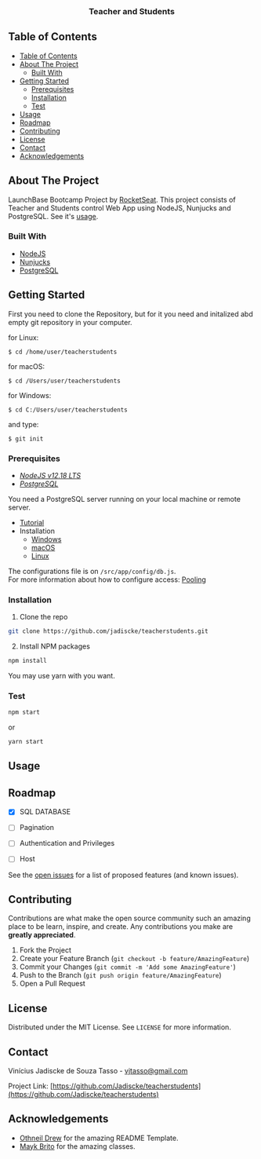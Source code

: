 <br />

  <h3 align="center">Teacher and Students</h3>

  <p align="center">
    
  </p>
</p>



<!-- TABLE OF CONTENTS -->
## Table of Contents

- [Table of Contents](#table-of-contents)
- [About The Project](#about-the-project)
  - [Built With](#built-with)
- [Getting Started](#getting-started)
  - [Prerequisites](#prerequisites)
  - [Installation](#installation)
  - [Test](#test)
- [Usage](#usage)
- [Roadmap](#roadmap)
- [Contributing](#contributing)
- [License](#license)
- [Contact](#contact)
- [Acknowledgements](#acknowledgements)



<!-- ABOUT THE PROJECT -->
## About The Project

LaunchBase Bootcamp Project by [RocketSeat](https://rocketseat.com.br/).
This project consists of Teacher and Students control Web App using NodeJS, Nunjucks and PostgreSQL. See it's [usage](#Usage).

### Built With

* [NodeJS](https://nodejs.org/en/)
* [Nunjucks](https://mozilla.github.io/nunjucks/)
* [PostgreSQL](https://www.postgresql.org/)



<!-- GETTING STARTED -->
## Getting Started

First you need to clone the Repository, but for it you need and initalized abd empty git repository in your computer.

for Linux:

    $ cd /home/user/teacherstudents
    
for macOS:

    $ cd /Users/user/teacherstudents
    
for Windows:

    $ cd C:/Users/user/teacherstudents
    
and type:

    $ git init

### Prerequisites

- [*NodeJS v12.18 LTS*](https://nodejs.org/en/)
- [*PostgreSQL*](https://www.postgresql.org/)

You need a PostgreSQL server running on your local machine or remote server.

- [Tutorial](https://www.postgresqltutorial.com/)
- Installation
  - [Windows](https://www.postgresqltutorial.com/install-postgresql/)
  - [macOS](https://www.postgresqltutorial.com/install-postgresql-macos/)
  - [Linux](https://www.postgresqltutorial.com/install-postgresql-linux/)


The configurations file is on `/src/app/config/db.js`. <br>
For more information about how to configure access: [Pooling](https://node-postgres.com/features/pooling)

### Installation
 
1. Clone the repo
```sh
git clone https://github.com/jadiscke/teacherstudents.git
```
2. Install NPM packages
```sh
npm install
```

You may use yarn with you want.

### Test

```sh
npm start
```
or

```sh
yarn start
```


<!-- USAGE EXAMPLES -->
## Usage
<p align="center">

  <!-- <img src="https://media.giphy.com/media/MXvZBCIDLic94NTE53/giphy.gif" alt="Usage Example"> -->
  
</p>


<!-- ROADMAP -->
## Roadmap


- [x] SQL DATABASE
- [ ] Pagination
- [ ] Authentication and Privileges
- [ ] Host


See the [open issues](https://github.com/jadiscke/teacherstudents/issues) for a list of proposed features (and known issues).



<!-- CONTRIBUTING -->
## Contributing

Contributions are what make the open source community such an amazing place to be learn, inspire, and create. Any contributions you make are **greatly appreciated**.

1. Fork the Project
2. Create your Feature Branch (`git checkout -b feature/AmazingFeature`)
3. Commit your Changes (`git commit -m 'Add some AmazingFeature'`)
4. Push to the Branch (`git push origin feature/AmazingFeature`)
5. Open a Pull Request



<!-- LICENSE -->
## License

Distributed under the MIT License. See `LICENSE` for more information.



<!-- CONTACT -->
## Contact

Vinícius Jadiscke de Souza Tasso - vjtasso@gmail.com

Project Link: [https://github.com/Jadiscke/teacherstudents](https://github.com/Jadiscke/teacherstudents)



<!-- ACKNOWLEDGEMENTS -->
## Acknowledgements

* [Othneil Drew](https://github.com/othneildrew) for the amazing README Template.
* [Mayk Brito](https://github.com/maykbrito) for the amazing classes.


